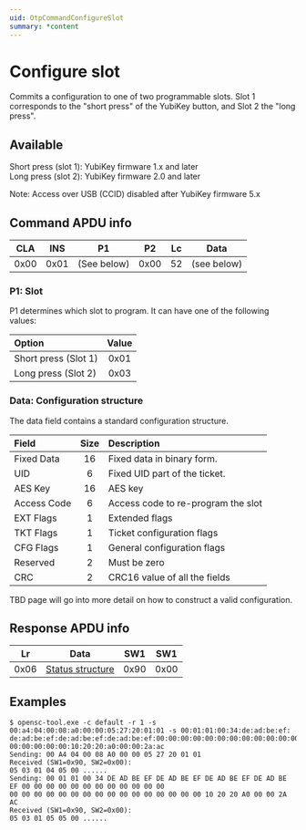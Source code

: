 ```yaml
---
uid: OtpCommandConfigureSlot
summary: *content
---
```


<!-- Copyright 2021 Yubico AB

Licensed under the Apache License, Version 2.0 (the "License");
you may not use this file except in compliance with the License.
You may obtain a copy of the License at

    http://www.apache.org/licenses/LICENSE-2.0

Unless required by applicable law or agreed to in writing, software
distributed under the License is distributed on an "AS IS" BASIS,
WITHOUT WARRANTIES OR CONDITIONS OF ANY KIND, either express or implied.
See the License for the specific language governing permissions and
limitations under the License. -->


# Configure slot

Commits a configuration to one of two programmable slots. Slot 1 corresponds to the "short press"
of the YubiKey button, and Slot 2 the "long press".

## Available

Short press (slot 1): YubiKey firmware 1.x and later\
Long press (slot 2): YubiKey firmware 2.0 and later

Note: Access over USB (CCID) disabled after YubiKey firmware 5.x

## Command APDU info

|  CLA  |  INS  |     P1      |  P2   |  Lc   |    Data     |
| :---: | :---: | :---------: | :---: | :---: | :---------: |
| 0x00  | 0x01  | (See below) | 0x00  |  52   | (see below) |

### P1: Slot

P1 determines which slot to program. It can have one of the following values:

| Option               | Value |
| :------------------- | :---: |
| Short press (Slot 1) | 0x01  |
| Long press (Slot 2)  | 0x03  |

### Data: Configuration structure

The data field contains a standard configuration structure.

| Field       | Size  | Description                        |
| :---------- | :---: | :--------------------------------- |
| Fixed Data  |  16   | Fixed data in binary form.         |
| UID         |   6   | Fixed UID part of the ticket.      |
| AES Key     |  16   | AES key                            |
| Access Code |   6   | Access code to re-program the slot |
| EXT Flags   |   1   | Extended flags                     |
| TKT Flags   |   1   | Ticket configuration flags         |
| CFG Flags   |   1   | General configuration flags        |
| Reserved    |   2   | Must be zero                       |
| CRC         |   2   | CRC16 value of all the fields      |

<!-- TODO -->
TBD page will go into more detail on how to construct a valid configuration.

## Response APDU info

|  Lr   |                 Data                  |  SW1  |  SW1  |
| :---: | :-----------------------------------: | :---: | :---: |
| 0x06  | [Status structure](xref:OtpCommands#status-structure) | 0x90  | 0x00  |

## Examples

```shell
$ opensc-tool.exe -c default -r 1 -s 00:a4:04:00:08:a0:00:00:05:27:20:01:01 -s 00:01:01:00:34:de:ad:be:ef:
de:ad:be:ef:de:ad:be:ef:de:ad:be:ef:00:00:00:00:00:00:00:00:00:00:00:00:00:00:00:00:00:00:00:00:00:00:00:
00:00:00:00:00:10:20:20:a0:00:00:2a:ac
Sending: 00 A4 04 00 08 A0 00 00 05 27 20 01 01
Received (SW1=0x90, SW2=0x00):
05 03 01 04 05 00 ......
Sending: 00 01 01 00 34 DE AD BE EF DE AD BE EF DE AD BE EF DE AD BE EF 00 00 00 00 00 00 00 00 00 00 00 00
00 00 00 00 00 00 00 00 00 00 00 00 00 00 00 00 10 20 20 A0 00 00 2A AC
Received (SW1=0x90, SW2=0x00):
05 03 01 05 05 00 ......
```
